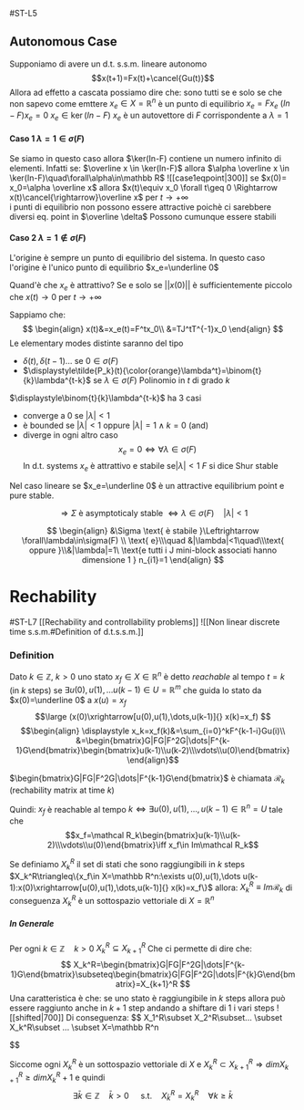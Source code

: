  #ST-L5
## Autonomous Case
Supponiamo di avere un d.t. s.s.m. lineare autonomo
$$x(t+1)=Fx(t)+\cancel{Gu(t)}$$ 
Allora ad effetto a cascata possiamo dire che:
	sono tutti se e solo se che non sapevo come emttere
$x_e\in X=\mathbb R^n$  è un punto di equilibrio
$x_e=Fx_e$ 
$(In-F)x_e=0$
$x_e\in \ker(In-F)$ 
$x_e$ è un autovettore di $F$ corrispondente a $\lambda=1$

#### Caso 1 $\lambda=1\in\sigma(F)$ 
Se siamo in questo caso allora $\ker(In-F) contiene un numero infinito di elementi. 
Infatti se:
$\overline x \in \ker(In-F)$ allora
$\alpha \overline x \in \ker(In-F)\quad\forall\alpha\in\mathbb R$ 
![[case1eqpoint|300]]
se $x(0)= x_0=\alpha \overline x$ allora $x(t)\equiv x_0 \forall t\geq 0 \Rightarrow x(t)\cancel{\rightarrow}\overline x$ per $t\rightarrow +\infty$       
i punti di equilibrio non possono essere attractive poichè ci sarebbere diversi eq. point in $\overline \delta$ 
Possono cumunque essere stabili

#### Caso 2 $\lambda=1\notin\sigma(F)$ 
L'origine è sempre un punto di equilibrio del sistema.
In questo caso l'origine è l'unico punto di equilibrio $x_e=\underline 0$ 

Quand'è che $x_e$ è attrattivo?
Se e solo se $||x(0)||$ è sufficientemente piccolo che $x(t)\rightarrow 0$ per $t\rightarrow +\infty$ 

Sappiamo che:
$$
\begin{align}
x(t)&=x_e(t)=F^tx_0\\
&=TJ^tT^{-1}x_0
\end{align}
$$
Le elementary modes distinte saranno del tipo 
- $\delta(t),\delta(t-1)...$ se $0\in\sigma(F)$ 
- $\displaystyle\tilde{P_k}(t){\color{orange}\lambda^t}=\binom{t}{k}\lambda^{t-k}$ se $\lambda\in\sigma(F)$ 
	Polinomio in $t$ di grado $k$

$\displaystyle\binom{t}{k}\lambda^{t-k}$  ha 3 casi
- converge a $0$ se $|\lambda|<1$ 
- è bounded se $|\lambda|<1$ oppure $|\lambda|=1 \wedge k=0$ (and)
- diverge in ogni altro caso
$$x_e=0\Leftrightarrow \forall\lambda\in\sigma(F)\ \ $$
In d.t. systems $x_e$ è attrattivo e stabile
se$|\lambda|<1$  $F$ si dice Shur stable

Nel caso lineare se $x_e=\underline 0$ è un attractive equilibrium point e pure stable.

$$
\Rightarrow \Sigma \text{ è asymptoticaly stable }\Leftrightarrow \lambda\in\sigma(F)\quad|\lambda|<1
$$

$$
\begin{align}
&\Sigma \text{ è stabile }\Leftrightarrow \forall\lambda\in\sigma(F) \\
\text{ e}\\\quad &|\lambda|<1\quad\\\text{ oppure }\\&|\lambda|=1\ \text{e tutti i J mini-block associati hanno dimensione 1 } n_{i1}=1
\end{align}
$$


# Rechability
#ST-L7 
[[Rechability and controllability problems]]
![[Non linear discrete time s.s.m.#Definition of d.t.s.s.m.]]

### Definition
Dato $k\in\mathbb Z,\ k>0$ uno stato $x_f\in X\in \mathbb R^n$ è detto *reachable* al tempo $t=k$ (in $k$ steps) se $\exists u(0),u(1),\dots u(k-1)\in U=\mathbb R^m$ che guida lo stato da $x(0)=\underline 0$  a $x(u)=x_f$ 
$$\large
(x(0)\xrightarrow[u(0),u(1),\dots,u(k-1)]{} x(k)=x_f)
$$
$$\begin{align}
\displaystyle x_k=x_f(k)&=\sum_{i=0}^kF^{k-1-i}Gu(i)\\
&=\begin{bmatrix}G|FG|F^2G|\dots|F^{k-1}G\end{bmatrix}\begin{bmatrix}u(k-1)\\u(k-2)\\\vdots\\u(0)\end{bmatrix}
\end{align}$$

$\begin{bmatrix}G|FG|F^2G|\dots|F^{k-1}G\end{bmatrix}$ è chiamata $\mathcal R_k$ (rechability matrix at time $k$)

Quindi:
$x_f$ è reachable al tempo $k\iff\exists u(0),u(1),\dots, u(k-1)\in \mathbb R^n=U$ 
tale che $$x_f=\mathcal R_k\begin{bmatrix}u(k-1)\\u(k-2)\\\vdots\\u(0)\end{bmatrix}\iff x_f\in Im\mathcal R_k$$

Se definiamo $X_k^R$ il set di stati che sono raggiungibili in $k$ steps
	$X_k^R\triangleq\{x_f\in X=\mathbb R^n:\exists u(0),u(1),\dots u(k-1):x(0)\xrightarrow[u(0),u(1),\dots,u(k-1)]{} x(k)=x_f\}$ 
allora:
$X_k^R\equiv Im\mathcal R_k$ 
di conseguenza $X_k^R$ è un sottospazio vettoriale di $X=\mathbb R^n$ 

##### In Generale
Per ogni $k \in \mathbb Z\quad k>0$ 
$X_k^R\subseteq X_{k+1}^R$ 
Che ci permette di dire che:
$$
X_k^R=\begin{bmatrix}G|FG|F^2G|\dots|F^{k-1}G\end{bmatrix}\subseteq\begin{bmatrix}G|FG|F^2G|\dots|F^{k}G\end{bmatrix}=X_{k+1}^R
$$
Una caratteristica è che:
se uno stato è raggiungibile in $k$ steps allora può essere raggiunto anche in $k+1$ step andando a shiftare di 1 i vari steps
![[shifted|700]]
Di conseguenza:
$$
 X_1^R\subset X_2^R\subset... \subset X_k^R\subset ... \subset X=\mathbb R^n
 
$$

Siccome ogni $X_k^R$  è un sottospazio vettoriale di $X$ e $X_k^R\subset X_{k+1}^R\Rightarrow dim X_{k+1}^R\geq dim X_k^R+1$ 
e quindi
$$
\exists \bar k\in \mathbb Z\quad \bar k >0\quad\text{ s.t.}\quad X_\bar k^R=X_k^R \quad \forall k\geq\bar k
$$
